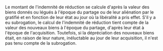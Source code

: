   
 Le montant de l'indemnité de réduction se calcule d'après la valeur des biens donnés ou légués à l'époque du partage ou de leur aliénation par le gratifié et en fonction de leur état au jour où la libéralité a pris effet. S'il y a eu subrogation, le calcul de l'indemnité de réduction tient compte de la valeur des nouveaux biens à l'époque du partage, d'après leur état à l'époque de l'acquisition. Toutefois, si la dépréciation des nouveaux biens était, en raison de leur nature, inéluctable au jour de leur acquisition, il n'est pas tenu compte de la subrogation.  

  
